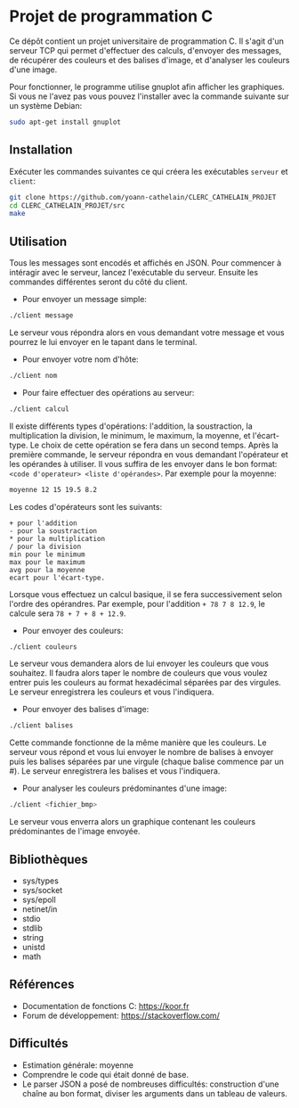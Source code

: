 # Projet de programmation C

Ce dépôt contient un projet universitaire de programmation C. Il s'agit d'un serveur TCP qui permet d'effectuer des calculs, d'envoyer des messages, de récupérer des couleurs et des balises d'image, et d'analyser les couleurs d'une image.

Pour fonctionner, le programme utilise gnuplot afin afficher les graphiques. Si vous ne l'avez pas vous pouvez l'installer avec la commande suivante sur un système Debian:

```bash
sudo apt-get install gnuplot
```

## Installation

Exécuter les commandes suivantes ce qui créera les exécutables ```serveur``` et ```client```:

```bash
git clone https://github.com/yoann-cathelain/CLERC_CATHELAIN_PROJET
cd CLERC_CATHELAIN_PROJET/src
make
```

## Utilisation

Tous les messages sont encodés et affichés en JSON. Pour commencer à intéragir avec le serveur, lancez l'exécutable du serveur. Ensuite les commandes différentes seront du côté du client.

* Pour envoyer un message simple:

```bash
./client message
```

Le serveur vous répondra alors en vous demandant votre message et vous pourrez le lui envoyer en le tapant dans le terminal.

* Pour envoyer votre nom d'hôte:

```bash
./client nom
```

* Pour faire effectuer des opérations au serveur:

```bash
./client calcul
```

Il existe différents types d'opérations: l'addition, la soustraction, la multiplication la division, le minimum, le maximum, la moyenne, et l'écart-type. Le choix de cette opération se fera dans un second temps. Après la première commande, le serveur répondra en vous demandant l'opérateur et les opérandes à utiliser. Il vous suffira de les envoyer dans le bon format: ````<code d'operateur> <liste d'opérandes>````. Par exemple pour la moyenne:

```bash
moyenne 12 15 19.5 8.2
```

Les codes d'opérateurs sont les suivants:

```text
+ pour l'addition
- pour la soustraction
* pour la multiplication
/ pour la division
min pour le minimum
max pour le maximum
avg pour la moyenne
ecart pour l'écart-type.
```

Lorsque vous effectuez un calcul basique, il se fera successivement selon l'ordre des opérandres. Par exemple, pour l'addition ```+ 78 7 8 12.9```, le calcule sera ```78 + 7 + 8 + 12.9```.

* Pour envoyer des couleurs:

```bash
./client couleurs
```

Le serveur vous demandera alors de lui envoyer les couleurs que vous souhaitez. Il faudra alors taper le nombre de couleurs que vous voulez entrer puis les couleurs au format hexadécimal séparées par des virgules. Le serveur enregistrera les couleurs et vous l'indiquera.

* Pour envoyer des balises d'image:

```bash
./client balises
```

Cette commande fonctionne de la même manière que les couleurs. Le serveur vous répond et vous lui envoyer le nombre de balises à envoyer puis les balises séparées par une virgule (chaque balise commence par un #). Le serveur enregistrera les balises et vous l'indiquera.

* Pour analyser les couleurs prédominantes d'une image:

```bash
./client <fichier_bmp>
```

Le serveur vous enverra alors un graphique contenant les couleurs prédominantes de l'image envoyée.

## Bibliothèques

* sys/types
* sys/socket
* sys/epoll
* netinet/in
* stdio
* stdlib
* string
* unistd
* math

## Références

* Documentation de fonctions C: <https://koor.fr>
* Forum de développement: <https://stackoverflow.com/>

## Difficultés

* Estimation générale: moyenne
* Comprendre le code qui était donné de base.
* Le parser JSON a posé de nombreuses difficultés: construction d'une chaîne au bon format, diviser les arguments dans un tableau de valeurs.
